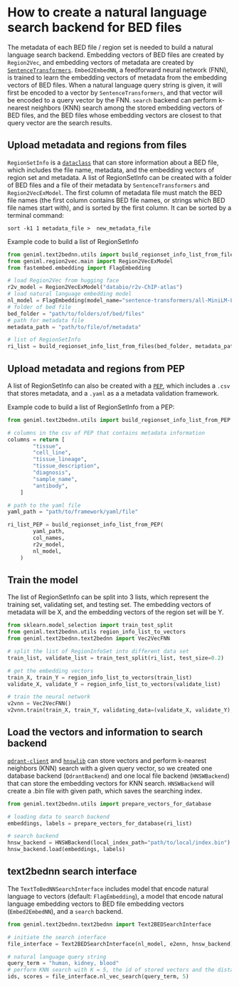 # How to create a natural language search backend for BED files
The metadata of each BED file / region set is needed to build a natural language search backend. Embedding vectors of BED
files are created by `Region2Vec`, and embedding vectors of metadata are created by [`SentenceTransformers`](https://www.sbert.net/). `Embed2EmbedNN`,
a feedforward neural network (FNN), is trained to learn the embedding vectors of metadata from the embedding vectors of BED
files. When a natural language query string is given, it will first be encoded to a vector by `SentenceTransformers`, and that
vector will be encoded to a query vector by the FNN. `search` backend can perform k-nearest neighbors (KNN) search among the
stored embedding vectors of BED files, and the BED files whose embedding vectors are closest to that query vector are the
search results.

## Upload metadata and regions from files
`RegionSetInfo` is a [`dataclass`](https://docs.python.org/3/library/dataclasses.html) that can store information about a BED file, which includes the file name, metadata, and the
embedding vectors of region set and metadata. A list of RegionSetInfo can be created with a folder of BED files and a file of their
metadata by `SentenceTransformers` and `Region2VecExModel`. The first column of metadata file must match the BED file names
(the first column contains BED file names, or strings which BED file names start with), and is sorted by the first column. It can be
sorted by a terminal command:
```
sort -k1 1 metadata_file >  new_metadata_file
```
Example code to build a list of RegionSetInfo

```python
from geniml.text2bednn.utils import build_regionset_info_list_from_files
from geniml.region2vec.main import Region2VecExModel
from fastembed.embedding import FlagEmbedding

# load Region2Vec from hugging face
r2v_model = Region2VecExModel("databio/r2v-ChIP-atlas")
# load natural language embedding model
nl_model = FlagEmbedding(model_name="sentence-transformers/all-MiniLM-L6-v2")
# folder of bed file
bed_folder = "path/to/folders/of/bed/files"
# path for metadata file
metadata_path = "path/to/file/of/metadata"

# list of RegionSetInfo
ri_list = build_regionset_info_list_from_files(bed_folder, metadata_path, r2v_model, nl_model)
```

## Upload metadata and regions from PEP
A list of RegionSetInfo can also be created with a [`PEP`](https://pep.databio.org/en/latest/), which includes a `.csv` that stores metadata, and a `.yaml` as a a metadata validation
framework.

Example code to build a list of RegionSetInfo from a PEP:

```python
from geniml.text2bednn.utils import build_regionset_info_list_from_PEP

# columns in the csv of PEP that contains metadata information
columns = return [
        "tissue",
        "cell_line",
        "tissue_lineage",
        "tissue_description",
        "diagnosis",
        "sample_name",
        "antibody",
    ]

# path to the yaml file
yaml_path = "path/to/framework/yaml/file"

ri_list_PEP = build_regionset_info_list_from_PEP(
        yaml_path,
        col_names,
        r2v_model,
        nl_model,
    )
```

## Train the model
The list of RegionSetInfo can be split into 3 lists, which represent the training set, validating set, and testing set. The embedding
vectors of metadata will be X, and the embedding vectors of the region set will be Y.

```python
from sklearn.model_selection import train_test_split
from geniml.text2bednn.utils region_info_list_to_vectors
from geniml.text2bednn.text2bednn import Vec2VecFNN

# split the list of RegionInfoSet into different data set
train_list, validate_list = train_test_split(ri_list, test_size=0.2)

# get the embedding vectors
train_X, train_Y = region_info_list_to_vectors(train_list)
validate_X, validate_Y = region_info_list_to_vectors(validate_list)

# train the neural network
v2vnn = Vec2VecFNN()
v2vnn.train(train_X, train_Y, validating_data=(validate_X, validate_Y), num_epochs=50)
```

## Load the vectors and information to search backend
[`qdrant-client`](https://github.com/qdrant/qdrant-client) and [`hnswlib`](https://github.com/nmslib/hnswlib) can store vectors and perform k-nearest neighbors (KNN) search with a given query vector, so we
created one database backend (`QdrantBackend`) and one local file backend (`HNSWBackend`) that can store the embedding
vectors for KNN search. `HNSWBackend` will create a .bin file with given path, which saves the searching index.

```python
from geniml.text2bednn.utils import prepare_vectors_for_database

# loading data to search backend
embeddings, labels = prepare_vectors_for_database(ri_list)

# search backend
hnsw_backend = HNSWBackend(local_index_path="path/to/local/index.bin")
hnsw_backend.load(embeddings, labels)
```

## text2bednn search interface
The `TextToBedNNSearchInterface` includes model that encode natural language to vectors (default: `FlagEmbedding`), a
model that encode natural language embedding vectors to BED file embedding vectors (`Embed2EmbedNN`), and a `search` backend.

```python
from geniml.text2bednn.text2bednn import Text2BEDSearchInterface

# initiate the search interface
file_interface = Text2BEDSearchInterface(nl_model, e2enn, hnsw_backend)

# natural language query string
query_term = "human, kidney, blood"
# perform KNN search with K = 5, the id of stored vectors and the distance / similarity score will be returned
ids, scores = file_interface.nl_vec_search(query_term, 5)
```
